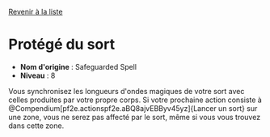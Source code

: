[Revenir à la liste](list.md)

# Protégé du sort

 * **Nom d'origine** : Safeguarded Spell
 * **Niveau** : 8


<p>Vous synchronisez les longueurs d'ondes magiques de votre sort avec celles produites par votre propre corps. Si votre prochaine action consiste à @Compendium[pf2e.actionspf2e.aBQ8ajvEBByv45yz]{Lancer un sort} sur une zone, vous ne serez pas affecté par le sort, même si vous vous trouvez dans cette zone.</p>